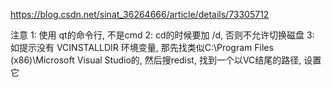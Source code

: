 https://blog.csdn.net/sinat_36264666/article/details/73305712

注意
1: 使用 qt的命令行, 不是cmd
2: cd的时候要加 /d, 否则不允许切换磁盘
3: 如提示没有 VCINSTALLDIR 环境变量, 那先找类似C:\Program Files (x86)\Microsoft Visual Studio的, 然后搜redist, 找到一个以VC结尾的路径, 设置它